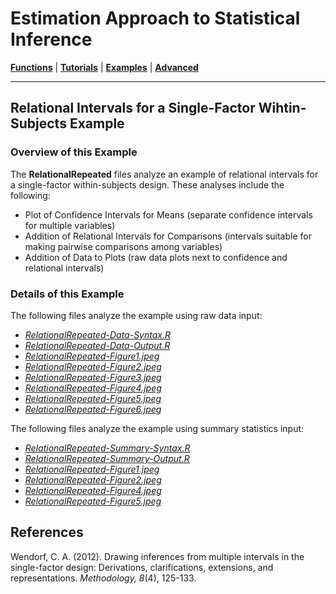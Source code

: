 # Estimation Approach to Statistical Inference

[**Functions**](../../A-Functions) | 
[**Tutorials**](../../B-Tutorials) | 
[**Examples**](../../C-Examples) | 
[**Advanced**](../../D-Advanced)

---


## Relational Intervals for a Single-Factor Wihtin-Subjects Example

### Overview of this Example

The **RelationalRepeated** files analyze an example of relational intervals for a single-factor within-subjects design. These analyses include the following:

- Plot of Confidence Intervals for Means (separate confidence intervals for multiple variables)
- Addition of Relational Intervals for Comparisons (intervals suitable for making pairwise comparisons among variables)
- Addition of Data to Plots (raw data plots next to confidence and relational intervals)

### Details of this Example
 
The following files analyze the example using raw data input:

- [_RelationalRepeated-Data-Syntax.R_](./RelationalRepeated-Data-Syntax.R)
- [_RelationalRepeated-Data-Output.R_](./RelationalRepeated-Data-Output.R)
- [_RelationalRepeated-Figure1.jpeg_](./RelationalRepeated-Figure1.jpeg)
- [_RelationalRepeated-Figure2.jpeg_](./RelationalRepeated-Figure2.jpeg)
- [_RelationalRepeated-Figure3.jpeg_](./RelationalRepeated-Figure3.jpeg)
- [_RelationalRepeated-Figure4.jpeg_](./RelationalRepeated-Figure4.jpeg)
- [_RelationalRepeated-Figure5.jpeg_](./RelationalRepeated-Figure5.jpeg)
- [_RelationalRepeated-Figure6.jpeg_](./RelationalRepeated-Figure6.jpeg)

The following files analyze the example using summary statistics input:

- [_RelationalRepeated-Summary-Syntax.R_](./RelationalRepeated-Summary-Syntax.R)
- [_RelationalRepeated-Summary-Output.R_](./RelationalRepeated-Summary-Output.R)
- [_RelationalRepeated-Figure1.jpeg_](./RelationalRepeated-Figure1.jpeg)
- [_RelationalRepeated-Figure2.jpeg_](./RelationalRepeated-Figure2.jpeg)
- [_RelationalRepeated-Figure4.jpeg_](./RelationalRepeated-Figure4.jpeg)
- [_RelationalRepeated-Figure5.jpeg_](./RelationalRepeated-Figure5.jpeg)

## References

Wendorf, C. A. (2012). Drawing inferences from multiple intervals in the single-factor design: Derivations, clarifications, extensions, and representations. _Methodology, 8_(4), 125-133.
